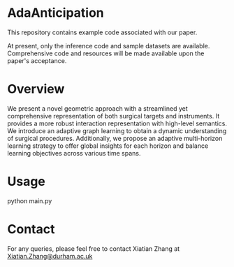 # AdaAnticipation

This repository contains example code associated with our paper. 

At present, only the inference code and sample datasets are available. Comprehensive code and resources will be made available upon the paper's acceptance.

# Overview
We present a novel geometric approach with a streamlined yet comprehensive representation of both surgical targets and instruments. It provides a more robust interaction representation with high-level semantics. We introduce an adaptive graph learning to obtain a dynamic understanding of surgical procedures. Additionally, we propose an adaptive multi-horizon learning strategy to offer global insights for each horizon and balance learning objectives across various time spans. 
# Usage
python main.py

# Contact
For any queries, please feel free to contact Xiatian Zhang at Xiatian.Zhang@durham.ac.uk
